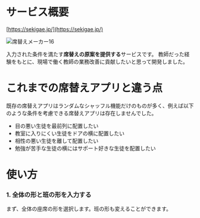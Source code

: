 # サービス概要
[https://sekigae.jp/](https://sekigae.jp/)

![席替えメーカー16](https://user-images.githubusercontent.com/72296262/111739284-26282780-88c6-11eb-8442-3c212e3eea27.gif)

入力された条件を満たす**席替えの原案を提供する**サービスです。
教師だった経験をもとに、現場で働く教師の業務改善に貢献したいと思って開発しました。

# これまでの席替えアプリと違う点

既存の席替えアプリはランダムなシャッフル機能だけのものが多く、例えば以下のような条件を考慮できる席替えアプリは存在しませんでした。

- 目の悪い生徒を最前列に配置したい
- 教室に入りにくい生徒をドアの横に配置したい
- 相性の悪い生徒を離して配置したい
- 勉強が苦手な生徒の横にはサポート好きな生徒を配置したい

# 使い方
### 1. 全体の形と班の形を入力する
まず、全体の座席の形を選択します。班の形も変えることができます。

